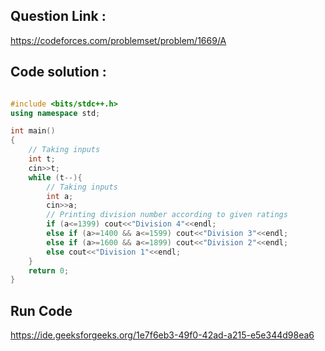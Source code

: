 ## Question Link :

https://codeforces.com/problemset/problem/1669/A

## Code solution :

```cpp

#include <bits/stdc++.h>
using namespace std;

int main()
{
    // Taking inputs
    int t;
    cin>>t;
    while (t--){
        // Taking inputs
        int a;
        cin>>a;
        // Printing division number according to given ratings
        if (a<=1399) cout<<"Division 4"<<endl;
        else if (a>=1400 && a<=1599) cout<<"Division 3"<<endl;
        else if (a>=1600 && a<=1899) cout<<"Division 2"<<endl;
        else cout<<"Division 1"<<endl;
    }
    return 0;
}

```
## Run Code
https://ide.geeksforgeeks.org/1e7f6eb3-49f0-42ad-a215-e5e344d98ea6